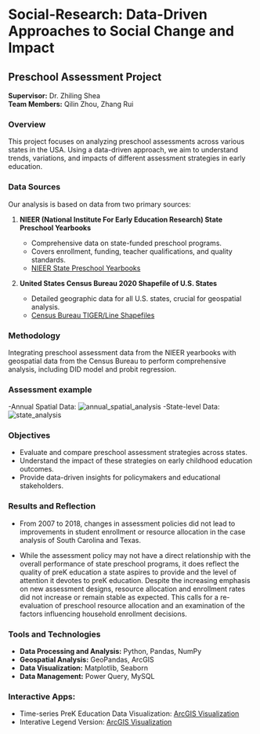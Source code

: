 # Social-Research: Data-Driven Approaches to Social Change and Impact

## Preschool Assessment Project
**Supervisor:** Dr. Zhiling Shea  
**Team Members:** Qilin Zhou, Zhang Rui

### Overview
This project focuses on analyzing preschool assessments across various states in the USA. Using a data-driven approach, we aim to understand trends, variations, and impacts of different assessment strategies in early education.

### Data Sources
Our analysis is based on data from two primary sources:

1. **NIEER (National Institute For Early Education Research) State Preschool Yearbooks**
   - Comprehensive data on state-funded preschool programs.
   - Covers enrollment, funding, teacher qualifications, and quality standards.
   - [NIEER State Preschool Yearbooks](https://nieer.org/state-preschool-yearbooks)

2. **United States Census Bureau 2020 Shapefile of U.S. States**
   - Detailed geographic data for all U.S. states, crucial for geospatial analysis.
   - [Census Bureau TIGER/Line Shapefiles](https://www.census.gov/geographies/mapping-files/time-series/geo/tiger-line-file.html)

### Methodology
Integrating preschool assessment data from the NIEER yearbooks with geospatial data from the Census Bureau to perform comprehensive analysis, including DID model and probit regression.

### Assessment example
-Annual Spatial Data: ![annual_spatial_analysis](prek_viz/primary_result/annual_spatial_analysis/Geospatial_Data_2020-01-01_00-00-00.png)
-State-level Data: ![state_analysis](prek_viz/primary_result/annual_state_analysis/Assessment_Type_Change_Over_Years_for_ALABAMA.png)

### Objectives
- Evaluate and compare preschool assessment strategies across states.
- Understand the impact of these strategies on early childhood education outcomes.
- Provide data-driven insights for policymakers and educational stakeholders.

### Results and Reflection
- From 2007 to 2018, changes in assessment policies did not lead to improvements in student enrollment or resource allocation in the case analysis of South Carolina and Texas.

- While the assessment policy may not have a direct relationship with the overall performance of state preschool programs, it does reflect the quality of preK education a state aspires to provide and the level of attention it devotes to preK education. Despite the increasing emphasis on new assessment designs, resource allocation and enrollment rates did not increase or remain stable as expected. This calls for a re-evaluation of preschool resource allocation and an examination of the factors influencing household enrollment decisions.

### Tools and Technologies
- **Data Processing and Analysis:** Python, Pandas, NumPy
- **Geospatial Analysis:** GeoPandas, ArcGIS
- **Data Visualization:** Matplotlib, Seaborn
- **Data Management:** Power Query, MySQL

### Interactive Apps:
- Time-series PreK Education Data Visualization: [ArcGIS Visualization](https://arcg.is/nbK4v0)
- Interative Legend Version: [ArcGIS Visualization](https://arcg.is/0f0rHH0)

